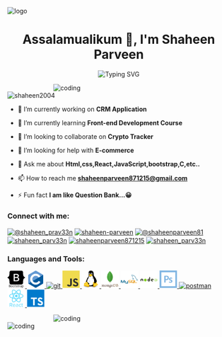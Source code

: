 ![logo](https://t4.ftcdn.net/jpg/04/63/02/53/360_F_463025395_cbELweZtUMu0xg9Mb2sx3hNujIkXI12w.jpg)

<h1 align="center">Assalamualikum 👋, I'm Shaheen Parveen</h1>
<p align="center">
  <img src="https://readme-typing-svg.demolab.com?font=Kalam&weight=700&pause=1000&color=2196F3&center=true&width=435&lines=Front-End+Web+Developer+ (React .JS);Always+Learning+New+Things!" alt="Typing SVG" />
</p>

<img align="right" alt="coding" width="400" src="https://img.freepik.com/premium-vector/premium-muslim-woman-programmer-character-working-front-laptop-vector-illustration_289688-416.jpg">

<p align="left"> <img src="https://komarev.com/ghpvc/?username=shaheen2004&label=Profile%20views&color=0e75b6&style=flat" alt="shaheen2004" /> </p>

- 🔭 I’m currently working on **CRM Application**

- 🌱 I’m currently learning **Front-end Development Course**

- 👯 I’m looking to collaborate on **Crypto Tracker**

- 🤝 I’m looking for help with **E-commerce**

- 💬 Ask me about **Html,css,React,JavaScript,bootstrap,C,etc..**

- 📫 How to reach me **shaheenparveen871215@gmail.com**

- ⚡ Fun fact **I am like Question Bank...😀**

<h3 align="left">Connect with me:</h3>
<p align="left">
<a href="https://twitter.com/@shaheen_prav33n" target="blank"><img align="center" src="https://raw.githubusercontent.com/rahuldkjain/github-profile-readme-generator/master/src/images/icons/Social/twitter.svg" alt="@shaheen_prav33n" height="30" width="40" /></a>
<a href="https://linkedin.com/in/shaheen-parveen" target="blank"><img align="center" src="https://raw.githubusercontent.com/rahuldkjain/github-profile-readme-generator/master/src/images/icons/Social/linked-in-alt.svg" alt="shaheen-parveen" height="30" width="40" /></a>
<a href="https://www.hackerrank.com/@shaheenparveen81" target="blank"><img align="center" src="https://raw.githubusercontent.com/rahuldkjain/github-profile-readme-generator/master/src/images/icons/Social/hackerrank.svg" alt="@shaheenparveen81" height="30" width="40" /></a>
<a href="https://codeforces.com/profile/shaheen_parv33n" target="blank"><img align="center" src="https://raw.githubusercontent.com/rahuldkjain/github-profile-readme-generator/master/src/images/icons/Social/codeforces.svg" alt="shaheen_parv33n" height="30" width="40" /></a>
<a href="https://www.leetcode.com/shaheenparveen871215" target="blank"><img align="center" src="https://raw.githubusercontent.com/rahuldkjain/github-profile-readme-generator/master/src/images/icons/Social/leet-code.svg" alt="shaheenparveen871215" height="30" width="40" /></a>
<a href="https://auth.geeksforgeeks.org/user/shaheen_parv33n" target="blank"><img align="center" src="https://raw.githubusercontent.com/rahuldkjain/github-profile-readme-generator/master/src/images/icons/Social/geeks-for-geeks.svg" alt="shaheen_parv33n" height="30" width="40" /></a>
</p>

<h3 align="left">Languages and Tools:</h3>
<p align="left"> <a href="https://getbootstrap.com" target="_blank" rel="noreferrer"> <img src="https://raw.githubusercontent.com/devicons/devicon/master/icons/bootstrap/bootstrap-plain-wordmark.svg" alt="bootstrap" width="40" height="40"/> </a> <a href="https://www.cprogramming.com/" target="_blank" rel="noreferrer"> <img src="https://raw.githubusercontent.com/devicons/devicon/master/icons/c/c-original.svg" alt="c" width="40" height="40"/> </a> <a href="https://git-scm.com/" target="_blank" rel="noreferrer"> <img src="https://www.vectorlogo.zone/logos/git-scm/git-scm-icon.svg" alt="git" width="40" height="40"/> </a> <a href="https://developer.mozilla.org/en-US/docs/Web/JavaScript" target="_blank" rel="noreferrer"> <img src="https://raw.githubusercontent.com/devicons/devicon/master/icons/javascript/javascript-original.svg" alt="javascript" width="40" height="40"/> </a> <a href="https://www.linux.org/" target="_blank" rel="noreferrer"> <img src="https://raw.githubusercontent.com/devicons/devicon/master/icons/linux/linux-original.svg" alt="linux" width="40" height="40"/> </a> <a href="https://www.mongodb.com/" target="_blank" rel="noreferrer"> <img src="https://raw.githubusercontent.com/devicons/devicon/master/icons/mongodb/mongodb-original-wordmark.svg" alt="mongodb" width="40" height="40"/> </a> <a href="https://www.mysql.com/" target="_blank" rel="noreferrer"> <img src="https://raw.githubusercontent.com/devicons/devicon/master/icons/mysql/mysql-original-wordmark.svg" alt="mysql" width="40" height="40"/> </a> <a href="https://nodejs.org" target="_blank" rel="noreferrer"> <img src="https://raw.githubusercontent.com/devicons/devicon/master/icons/nodejs/nodejs-original-wordmark.svg" alt="nodejs" width="40" height="40"/> </a> <a href="https://www.photoshop.com/en" target="_blank" rel="noreferrer"> <img src="https://raw.githubusercontent.com/devicons/devicon/master/icons/photoshop/photoshop-line.svg" alt="photoshop" width="40" height="40"/> </a> <a href="https://postman.com" target="_blank" rel="noreferrer"> <img src="https://www.vectorlogo.zone/logos/getpostman/getpostman-icon.svg" alt="postman" width="40" height="40"/> </a> <a href="https://reactjs.org/" target="_blank" rel="noreferrer"> <img src="https://raw.githubusercontent.com/devicons/devicon/master/icons/react/react-original-wordmark.svg" alt="react" width="40" height="40"/> </a> <a href="https://www.typescriptlang.org/" target="_blank" rel="noreferrer"> <img src="https://raw.githubusercontent.com/devicons/devicon/master/icons/typescript/typescript-original.svg" alt="typescript" width="40" height="40"/> </a> </p>
<img align="right" alt="coding" width="400" src="https://streak-stats.demolab.com?user=shaheenparveen">
<p><img align="left" alt="coding" width="400" src="https://i.pinimg.com/originals/2e/94/62/2e9462cb6e812987c9c05491b61f887e.gif"></p>

